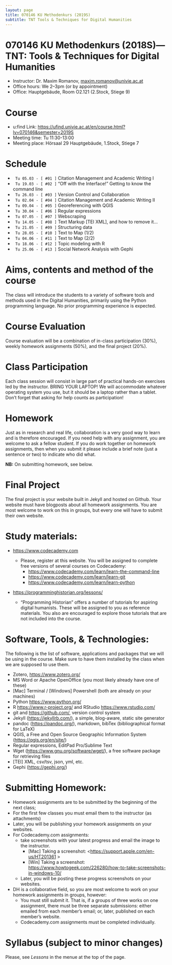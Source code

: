 ```yaml
---
layout: page
title: 070146 KU Methodenkurs (2019S)
subtitle: TNT Tools & Techniques for Digital Humanities
---
```


# 070146 KU Methodenkurs (2018S)—TNT: Tools & Techniques for Digital Humanities

* Instructor: Dr. Maxim Romanov, [maxim.romanov@univie.ac.at](maxim.romanov@univie.ac.at)
* Office hours: We 2–3pm (or by appointment)
* Office: Hauptgebäude, Room O2.121 (2.Stock, Stiege 9)

# Course

* u:find Link: <https://ufind.univie.ac.at/en/course.html?lv=070146&semester=2019S>
* Meeting time: Tu 11:30-13:00
* Meeting place: Hörsaal 29 Hauptgebäude, 1.Stock, Stiege 7

# Schedule

- ` Tu 05.03 - [ #01 ]` Citation Management and Academic Writing I
- ` Tu 19.03 - [ #02 ]` “Off with the Interface!” Getting to know the command line
- ` Tu 26.03 - [ #03 ]` Version Control and Collaboration
- ` Tu 02.04 - [ #04 ]` Citation Management and Academic Writing II
- ` Tu 09.04 - [ #05 ]` Georeferencing with QGIS
- ` Tu 30.04 - [ #06 ]` Regular expressions
- ` Tu 07.05 - [ #07 ]` Webscraping
- ` Tu 14.05 - [ #08 ]` Text Markup [TEI XML], and how to remove it…
- ` Tu 21.05 - [ #09 ]` Structuring data
- ` Tu 28.05 - [ #10 ]` Text to Map (1/2)
- ` Tu 04.06 - [ #11 ]` Text to Map (2/2)
- ` Tu 18.06 - [ #12 ]` Topic modeling with R
- ` Tu 25.06 - [ #13 ]` Social Network Analysis with Gephi

# Aims, contents and method of the course

The class will introduce the students to a variety of software tools and methods used in the Digital Humanities, primarily using the Python programming language. No prior programming experience is expected.

# Course Evaluation 

Course evaluation will be a combination of in-class participation (30%), weekly homework assignments (50%), and the final project (20%). 

# Class Participation

Each class session will consist in large part of practical hands-on exercises led by the instructor. BRING YOUR LAPTOP! We will accommodate whatever operating system you use, but it should be a laptop rather than a tablet. Don’t forget that asking for help counts as participation!

# Homework

Just as in research and real life, collaboration is a very good way to learn and is therefore encouraged. If you need help with any assignment, you are welcome to ask a fellow student. If you do work together on homework assignments, then when you submit it please include a brief note (just a sentence or two) to indicate who did what.

**NB:** On submitting homework, see below.

# Final Project

The final project is your website built in Jekyll and hosted on Github. Your website must have blogposts about all homework assignments. You are most welcome to work on this in groups, but every one will have to submit their own website.

# Study materials:

* <https://www.codecademy.com>
	* Please, register at this website. You will be assigned to complete free versions of several courses on Codecademy:
		* <https://www.codecademy.com/learn/learn-the-command-line>
		* <https://www.codecademy.com/learn/learn-git> 
		* <https://www.codecademy.com/learn/learn-python> 

* <https://programminghistorian.org/lessons/>
	* “Programming Historian” offers a number of tutorials for aspiring digital humanists. These will be assigned to you as reference materials. You also are encouraged to explore those tutorials that are not included into the course.

# Software, Tools, & Technologies:

The following is the list of software, applications and packages that we will be using in the course. Make sure to have them installed by the class when we are supposed to use them.

* Zotero, <https://www.zotero.org/>
* MS Word or Apache OpenOffice (you most likely already have one of these)
* [Mac] Terminal / [Windows] Powershell (both are already on your machines)
* Python <https://www.python.org/>
* R <https://www.r-project.org/> and RStudio <https://www.rstudio.com/>
* git and <https://github.com/>, version control system 
* Jekyll (<https://jekyllrb.com/>), a simple, blog-aware, static site generator
* pandoc (<https://pandoc.org/>), markdown, bibTex (bibliographical format for LaTeX)
* QGIS, a Free and Open Source Geographic Information System (<https://qgis.org/en/site/>)
* Regular expressions, EditPad Pro/Sublime Text
* Wget (<https://www.gnu.org/software/wget/>), a free software package for retrieving files
* [TEI] XML, csv/tsv, json, yml, etc.
* Gephi (<https://gephi.org/>)

# Submitting Homework:

* Homework assignments are to be submitted by the beginning of the next class;
* For the first few classes you must email them to the instructor (as attachments)
* Later, you will be publishing your homework assignments on your websites.
* For Codecademy.com assignments:
	* take screenshots with your latest progress and email the image to the instructor.
		* [Mac] Taking a screenshot: <https://support.apple.com/en-us/HT201361 >
		* [Win] Taking a screenshot: <https://www.howtogeek.com/226280/how-to-take-screenshots-in-windows-10/>
	* Later, you will be posting these progress screenshots on your websites.
* DH is a collaborative field, so you are most welcome to work on your homework assignments in groups, however:
	* You must still submit it. That is, if a groups of three works on one assignment, there must be three separate submissions: either emailed from each member’s email; or, later, published on each member’s website. 
	* Codecademy.com assignments must be completed individually.



# Syllabus (subject to minor changes)

Please, see *Lessons* in the menue at the top of the page.

